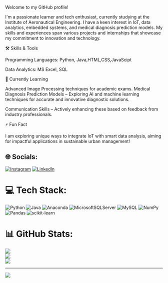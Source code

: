 Welcome to my GitHub profile!


I'm a passionate learner and tech enthusiast, currently studying at the Institute of Aeronautical Engineering. I have a keen interest in IoT, data analytics, embedded systems, and medical diagnosis prediction models. My skills and experiences span various projects and internships that showcase my commitment to innovation and technology.


🛠️ Skills & Tools


Programming Languages: Python, Java,HTML,CSS,JavaScipt


Data Analytics: MS Excel, SQL


🌱 Currently Learning


Advanced Image Processing techniques for academic exams.
Medical Diagnosis Prediction Models – Exploring AI and machine learning techniques for accurate and innovative diagnostic solutions.


Communication Skills – Actively enhancing these based on feedback from industry professionals.



⚡ Fun Fact


I am exploring unique ways to integrate IoT with smart data analysis, aiming for impactful applications in sustainable urban management!


## 🌐 Socials:
[![Instagram](https://img.shields.io/badge/Instagram-%23E4405F.svg?logo=Instagram&logoColor=white)](https://instagram.com/https://www.instagram.com/yelimela_charan/) [![LinkedIn](https://img.shields.io/badge/LinkedIn-%230077B5.svg?logo=linkedin&logoColor=white)](https://linkedin.com/in/https://www.linkedin.com/in/charan-yelimela-student/) 

# 💻 Tech Stack:
![Python](https://img.shields.io/badge/python-3670A0?style=for-the-badge&logo=python&logoColor=ffdd54) ![Java](https://img.shields.io/badge/java-%23ED8B00.svg?style=for-the-badge&logo=openjdk&logoColor=white) ![Anaconda](https://img.shields.io/badge/Anaconda-%2344A833.svg?style=for-the-badge&logo=anaconda&logoColor=white) ![MicrosoftSQLServer](https://img.shields.io/badge/Microsoft%20SQL%20Server-CC2927?style=for-the-badge&logo=microsoft%20sql%20server&logoColor=white) ![MySQL](https://img.shields.io/badge/mysql-4479A1.svg?style=for-the-badge&logo=mysql&logoColor=white) ![NumPy](https://img.shields.io/badge/numpy-%23013243.svg?style=for-the-badge&logo=numpy&logoColor=white) ![Pandas](https://img.shields.io/badge/pandas-%23150458.svg?style=for-the-badge&logo=pandas&logoColor=white) ![scikit-learn](https://img.shields.io/badge/scikit--learn-%23F7931E.svg?style=for-the-badge&logo=scikit-learn&logoColor=white)
# 📊 GitHub Stats:
![](https://github-readme-stats.vercel.app/api?username=charanYelimela334&theme=dark&hide_border=false&include_all_commits=false&count_private=false)<br/>
![](https://github-readme-streak-stats.herokuapp.com/?user=charanYelimela334&theme=dark&hide_border=false)<br/>
![](https://github-readme-stats.vercel.app/api/top-langs/?username=charanYelimela334&theme=dark&hide_border=false&include_all_commits=false&count_private=false&layout=compact)

---
[![](https://visitcount.itsvg.in/api?id=charanYelimela334&icon=0&color=0)](https://visitcount.itsvg.in)

<!-- Proudly created with GPRM ( https://gprm.itsvg.in ) -->
